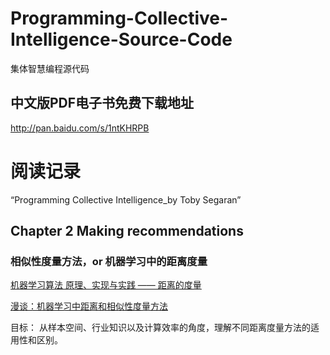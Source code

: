 # Programming-Collective-Intelligence-Source-Code
集体智慧编程源代码

## 中文版PDF电子书免费下载地址

http://pan.baidu.com/s/1ntKHRPB


# 阅读记录
“Programming Collective Intelligence_by Toby Segaran”

## Chapter 2 Making recommendations
### 相似性度量方法，or 机器学习中的距离度量 

[机器学习算法 原理、实现与实践 —— 距离的度量](http://www.cnblogs.com/ronny/p/4080442.html)

[漫谈：机器学习中距离和相似性度量方法](http://www.cnblogs.com/daniel-D/p/3244718.html)

目标： 从样本空间、行业知识以及计算效率的角度，理解不同距离度量方法的适用性和区别。

### 



